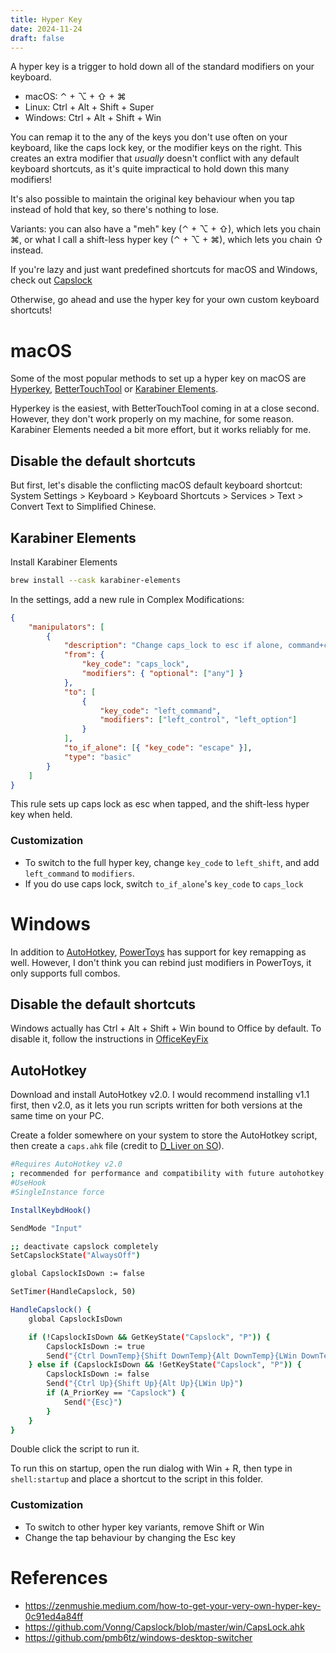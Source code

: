 ```yaml
---
title: Hyper Key
date: 2024-11-24
draft: false
---
```


A hyper key is a trigger to hold down all of the standard modifiers on your keyboard. 
- macOS: ⌃ + ⌥ + ⇧ + ⌘
- Linux: Ctrl + Alt + Shift + Super
- Windows: Ctrl + Alt + Shift + Win

You can remap it to the any of the keys you don't use often on your keyboard, like the caps lock key, or the modifier keys on the right. This creates an extra modifier that _usually_ doesn't conflict with any default keyboard shortcuts, as it's quite impractical to hold down this many modifiers!

It's also possible to maintain the original key behaviour when you tap instead of hold that key, so there's nothing to lose.

Variants: you can also have a "meh" key (⌃ + ⌥ + ⇧), which lets you chain ⌘, or what I call a shift-less hyper key (⌃ + ⌥ + ⌘), which lets you chain ⇧ instead.

If you're lazy and just want predefined shortcuts for macOS and Windows, check out [Capslock](https://github.com/Vonng/Capslock/tree/master)

Otherwise, go ahead and use the hyper key for your own custom keyboard shortcuts!
# macOS
Some of the most popular methods to set up a hyper key on macOS are [Hyperkey](https://hyperkey.app/), [BetterTouchTool](https://folivora.ai/) or [Karabiner Elements](https://karabiner-elements.pqrs.org/). 

Hyperkey is the easiest, with BetterTouchTool coming in at a close second. However, they don't work properly on my machine, for some reason. Karabiner Elements needed a bit more effort, but it works reliably for me.
## Disable the default shortcuts
But first, let's disable the conflicting macOS default keyboard shortcut: System Settings > Keyboard > Keyboard Shortcuts > Services > Text > Convert Text to Simplified Chinese.
## Karabiner Elements
Install Karabiner Elements
```bash
brew install --cask karabiner-elements
```

In the settings, add a new rule in Complex Modifications:
```json
{
    "manipulators": [
        {
            "description": "Change caps_lock to esc if alone, command+control+option if held",
            "from": {
                "key_code": "caps_lock",
                "modifiers": { "optional": ["any"] }
            },
            "to": [
                {
                    "key_code": "left_command",
                    "modifiers": ["left_control", "left_option"]
                }
            ],
            "to_if_alone": [{ "key_code": "escape" }],
            "type": "basic"
        }
    ]
}
```
This rule sets up caps lock as esc when tapped, and the shift-less hyper key when held.
### Customization
- To switch to the full hyper key, change `key_code` to `left_shift`, and add `left_command` to `modifiers`.
- If you do use caps lock, switch `to_if_alone`'s `key_code` to `caps_lock`
# Windows
In addition to [AutoHotkey](https://www.autohotkey.com/), [PowerToys](https://learn.microsoft.com/en-us/windows/powertoys/) has support for key remapping as well. However, I don't think you can rebind just modifiers in PowerToys, it only supports full combos.
## Disable the default shortcuts
Windows actually has Ctrl + Alt + Shift + Win bound to Office by default. To disable it, follow the instructions in [OfficeKeyFix](https://github.com/acook/OfficeKeyFix)
## AutoHotkey
Download and install AutoHotkey v2.0. I would recommend installing v1.1 first, then v2.0, as it lets you run scripts written for both versions at the same time on your PC.

Create a folder somewhere on your system to store the AutoHotkey script, then create a `caps.ahk` file (credit to [D_Liver on SO](https://stackoverflow.com/questions/40435980/how-to-emulate-hyper-key-in-windows-10-using-autohotkey)).
```bash
#Requires AutoHotkey v2.0
; recommended for performance and compatibility with future autohotkey releases.
#UseHook
#SingleInstance force

InstallKeybdHook()

SendMode "Input"

;; deactivate capslock completely
SetCapslockState("AlwaysOff")

global CapslockIsDown := false

SetTimer(HandleCapslock, 50)

HandleCapslock() {
    global CapslockIsDown

    if (!CapslockIsDown && GetKeyState("Capslock", "P")) {
        CapslockIsDown := true
        Send("{Ctrl DownTemp}{Shift DownTemp}{Alt DownTemp}{LWin DownTemp}")
    } else if (CapslockIsDown && !GetKeyState("Capslock", "P")) {
        CapslockIsDown := false
        Send("{Ctrl Up}{Shift Up}{Alt Up}{LWin Up}")
        if (A_PriorKey == "Capslock") {
            Send("{Esc}")
        }
    }
}
```
Double click the script to run it.

To run this on startup, open the run dialog with Win + R, then type in `shell:startup` and place a shortcut to the script in this folder.
### Customization
- To switch to other hyper key variants, remove Shift or Win
- Change the tap behaviour by changing the Esc key
# References
- https://zenmushie.medium.com/how-to-get-your-very-own-hyper-key-0c91ed4a84ff
- https://github.com/Vonng/Capslock/blob/master/win/CapsLock.ahk
- https://github.com/pmb6tz/windows-desktop-switcher